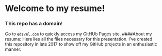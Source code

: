 # Welcome to my resume!
### This repo has a domain!
Go to [`edsvel.com`](https://batman808401.github.io/Resume/) to quickly access my GitHUb Pages site.
####About my resume:
Here lies all the files necessary for this presentation. I've created this repository in late 2017 to show off my GitHub projects in an enthusiastic manner. 